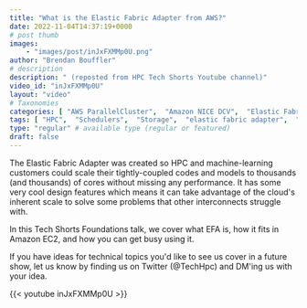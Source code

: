 ```yaml
---
title: "What is the Elastic Fabric Adapter from AWS?"
date: 2022-11-04T14:37:19+0000
# post thumb
images:
    - "images/post/inJxFXMMp0U.png"
author: "Brendan Bouffler"
# description
description: " (reposted from HPC Tech Shorts Youtube channel)"
video_id: "inJxFXMMp0U"
layout: "video"
# Taxonomies
categories: [ "AWS ParallelCluster",  "Amazon NICE DCV",  "Elastic Fabric Adapter",  "Life Sciences", ]
tags: [ "HPC",  "Schedulers",  "Storage",  "elastic fabric adapter",  "ParallelCluster",  "MPI",  "elastic",  "scientific computing",  "virtualization",  "High Performance Computing",  "EC2",  "GPUs",  "tightly-coupled",  "vizualization",  "bioinformatics",  "cloud computing",  "CPUs",  "technical computing",  "infiniband",  "DCV",  "Lustre",  "EFA",  "autoscaling",  "techshorts", ]
type: "regular" # available type (regular or featured)
draft: false
---
```


The Elastic Fabric Adapter was created so HPC and machine-learning customers could scale their tightly-coupled codes and models to thousands (and thousands) of cores without missing any performance. It has some very cool design features which means it can take advantage of the cloud's inherent scale to solve some problems that other interconnects struggle with.

In this Tech Shorts Foundations talk, we cover what EFA is, how it fits in Amazon EC2, and how you can get busy using it.

If you have ideas for technical topics you'd like to see us cover in a future show, let us know by finding us on Twitter (@TechHpc) and DM'ing us with your idea.

{{< youtube inJxFXMMp0U >}}